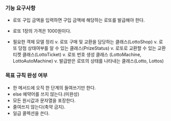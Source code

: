 ### 기능 요구사항

- 로또 구입 금액을 입력하면 구입 금액에 해당하는 로또를 발급해야 한다.
- 로또 1장의 가격은 1000원이다.

- 필요한 객체 모델 정리
v. 로또 구매 및 교환을 담당하는 클래스(LottoShop)
v. 로또 당첨 상태여부를 알 수 있는 클래스(PrizeStatus)
v. 로또로 교환할 수 있는 교환 티켓 클래스(LottoTicket)
v. 로또 번호 생성 클래스 (LottoMachine, LottoAutoMachine)
v. 발급받은 로또의 상태를 나타내는 클래스(Lotto, Lottos)



### 목표 규칙 완성 여부 
 - 한 메서드에 오직 한 단계의 들여쓰기만 한다.
 - else 예약어를 쓰지 않는다.(미완성)
 - 모든 원시값과 문자열을 포장한다.
 - 줄여쓰지 않는다(축약 금지).
 - 일급 콜렉션을 쓴다.
 
 